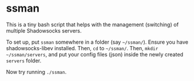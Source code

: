 # ssman

This is a tiny bash script that helps with the management (switching) of multiple Shadowsocks servers.

To set up, put `ssman` somewhere in a folder (say `~/ssman/`). Ensure you have shadowsocks-libev installed. Then, `cd` to `~/ssman/`. Then, `mkdir ~/ssman/servers`, and put your config files (json) inside the newly created `servers` folder.

Now try running `./ssman`.
